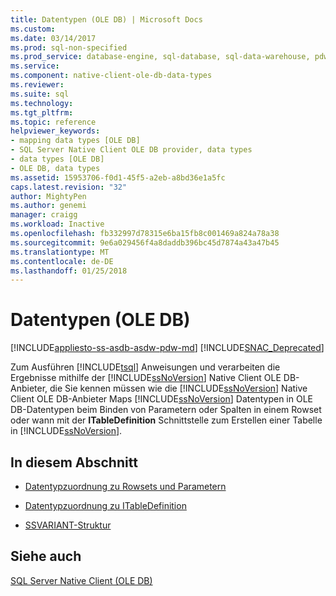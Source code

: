 ```yaml
---
title: Datentypen (OLE DB) | Microsoft Docs
ms.custom: 
ms.date: 03/14/2017
ms.prod: sql-non-specified
ms.prod_service: database-engine, sql-database, sql-data-warehouse, pdw
ms.service: 
ms.component: native-client-ole-db-data-types
ms.reviewer: 
ms.suite: sql
ms.technology: 
ms.tgt_pltfrm: 
ms.topic: reference
helpviewer_keywords:
- mapping data types [OLE DB]
- SQL Server Native Client OLE DB provider, data types
- data types [OLE DB]
- OLE DB, data types
ms.assetid: 15953706-f0d1-45f5-a2eb-a8bd36e1a5fc
caps.latest.revision: "32"
author: MightyPen
ms.author: genemi
manager: craigg
ms.workload: Inactive
ms.openlocfilehash: fb332997d78315e6ba15fb8c001469a824a78a38
ms.sourcegitcommit: 9e6a029456f4a8daddb396bc45d7874a43a47b45
ms.translationtype: MT
ms.contentlocale: de-DE
ms.lasthandoff: 01/25/2018
---
```

# <a name="data-types-ole-db"></a>Datentypen (OLE DB)
[!INCLUDE[appliesto-ss-asdb-asdw-pdw-md](../../includes/appliesto-ss-asdb-asdw-pdw-md.md)]
[!INCLUDE[SNAC_Deprecated](../../includes/snac-deprecated.md)]

  Zum Ausführen [!INCLUDE[tsql](../../includes/tsql-md.md)] Anweisungen und verarbeiten die Ergebnisse mithilfe der [!INCLUDE[ssNoVersion](../../includes/ssnoversion-md.md)] Native Client OLE DB-Anbieter, die Sie kennen müssen wie die [!INCLUDE[ssNoVersion](../../includes/ssnoversion-md.md)] Native Client OLE DB-Anbieter Maps [!INCLUDE[ssNoVersion](../../includes/ssnoversion-md.md)] Datentypen in OLE DB-Datentypen beim Binden von Parametern oder Spalten in einem Rowset oder wann mit der **ITableDefinition** Schnittstelle zum Erstellen einer Tabelle in [!INCLUDE[ssNoVersion](../../includes/ssnoversion-md.md)].  
  
## <a name="in-this-section"></a>In diesem Abschnitt  
  
-   [Datentypzuordnung zu Rowsets und Parametern](../../relational-databases/native-client-ole-db-data-types/data-type-mapping-in-rowsets-and-parameters.md)  
  
-   [Datentypzuordnung zu ITableDefinition](../../relational-databases/native-client-ole-db-data-types/data-type-mapping-in-itabledefinition.md)  
  
-   [SSVARIANT-Struktur](../../relational-databases/native-client-ole-db-data-types/ssvariant-structure.md)  
  
## <a name="see-also"></a>Siehe auch  
 [SQL Server Native Client &#40;OLE DB&#41;](../../relational-databases/native-client/ole-db/sql-server-native-client-ole-db.md)  
  
  
